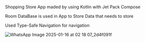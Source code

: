 Shopping Store App maded by using Kotlin with Jet Pack Compose


Room DataBase is used in App to Store Data that needs to store


Used Type-Safe Navigation for navigation

![WhatsApp Image 2025-01-16 at 02 18 07_2d4f091f](https://github.com/user-attachments/assets/77b9ccc0-1a1f-488c-bda8-6db22210bb54)
